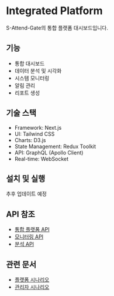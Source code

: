 # Integrated Platform

S-Attend-Gate의 통합 플랫폼 대시보드입니다.

## 기능

- 통합 대시보드
- 데이터 분석 및 시각화
- 시스템 모니터링
- 알림 관리
- 리포트 생성

## 기술 스택

- Framework: Next.js
- UI: Tailwind CSS
- Charts: D3.js
- State Management: Redux Toolkit
- API: GraphQL (Apollo Client)
- Real-time: WebSocket

## 설치 및 실행

추후 업데이트 예정

## API 참조

- [통합 플랫폼 API](/.concepts/scenarios/system-scenarios/integrated-platform/core/integration/api.md)
- [모니터링 API](/.concepts/scenarios/system-scenarios/integrated-platform/monitoring/core/metrics.md)
- [분석 API](/.concepts/scenarios/system-scenarios/integrated-platform/analytics/core/implementation.md)

## 관련 문서

- [플랫폼 시나리오](/.concepts/scenarios/system-scenarios/integrated-platform/)
- [관리자 시나리오](/.concepts/scenarios/user-scenarios/integrated-platform/)
